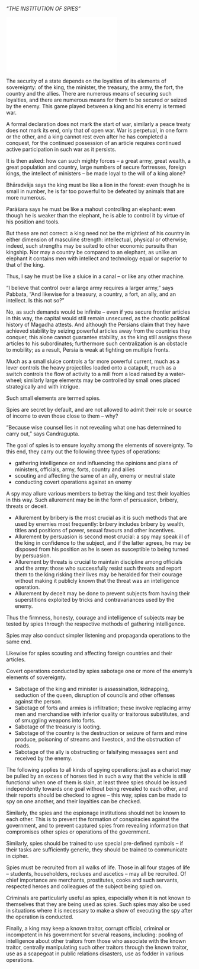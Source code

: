 
_“THE INSTITUTION OF SPIES”_

![PREFIX](PREFIX.md)

The security of a state depends on the loyalties of its elements of sovereignty: of the king, the minister, the treasury, the army, the fort, the country and the allies. There are numerous means of securing such loyalties, and there are numerous means for them to be secured or seized by the enemy. This game played between a king and his enemy is termed war.

A formal declaration does not mark the start of war, similarly a peace treaty does not mark its end, only that of open war. War is perpetual, in one form or the other, and a king cannot rest even after he has completed a conquest, for the continued possession of an article requires continued active participation in such war as it persists.

It is then asked: how can such mighty forces – a great army, great wealth, a great population and country, large numbers of secure fortresses, foreign kings, the intellect of ministers – be made loyal to the will of a king alone?

Bhāradvāja says the king must be like a lion in the forest: even though he is small in number, he is far too powerful to be defeated by animals that are more numerous.

Parāśara says he must be like a mahout controlling an elephant: even though he is weaker than the elephant, he is able to control it by virtue of his position and tools.

But these are not correct: a king need not be the mightiest of his country in either dimension of masculine strength: intellectual, physical or otherwise; indeed, such strengths may be suited to other economic pursuits than kingship. Nor may a country be compared to an elephant, as unlike an elephant it contains men with intellect and technology equal or superior to that of the king.

Thus, I say he must be like a sluice in a canal – or like any other machine.

“I believe that control over a large army requires a larger army,” says Pabbata, “And likewise for a treasury, a country, a fort, an ally, and an intellect. Is this not so?”

No, as such demands would be infinite – even if you secure frontier articles in this way, the capital would still remain unsecured, as the chaotic political history of Magadha attests. And although the Persians claim that they have achieved stability by seizing powerful articles away from the countries they conquer, this alone cannot guarantee stability, as the king still assigns these articles to his subordinates; furthermore such centralization is an obstacle to mobility; as a result, Persia is weak at fighting on multiple fronts.

Much as a small sluice controls a far more powerful current, much as a lever controls the heavy projectiles loaded onto a catapult, much as a switch controls the flow of activity to a mill from a load raised by a water-wheel; similarly large elements may be controlled by small ones placed strategically and with intrigue.

Such small elements are termed spies.

Spies are secret by default, and are not allowed to admit their role or source of income to even those close to them – why?

“Because wise counsel lies in not revealing what one has determined to carry out,” says Candragupta.

The goal of spies is to ensure loyalty among the elements of sovereignty. To this end, they carry out the following three types of operations:

 - gathering intelligence on and influencing the opinions and plans of ministers, officials, army, forts, country and allies
 - scouting and affecting the same of an ally, enemy or neutral state
 - conducting covert operations against an enemy

A spy may allure various members to betray the king and test their loyalties in this way. Such allurement may be in the form of persuasion, bribery, threats or deceit.

 - Allurement by bribery is the most crucial as it is such methods that are used by enemies most frequently: bribery includes bribery by wealth, titles and positions of power, sexual favours and other incentives.
 - Allurement by persuasion is second most crucial: a spy may speak ill of the king in confidence to the subject, and if the latter agrees, he may be disposed from his position as he is seen as susceptible to being turned by persuasion.
 - Allurement by threats is crucial to maintain discipline among officials and the army: those who successfully resist such threats and report them to the king risking their lives may be heralded for their courage without making it publicly known that the threat was an intelligence operation.
 - Allurement by deceit may be done to prevent subjects from having their superstitions exploited by tricks and contravariances used by the enemy.

Thus the firmness, honesty, courage and intelligence of subjects may be tested by spies through the respective methods of gathering intelligence.

Spies may also conduct simpler listening and propaganda operations to the same end.

Likewise for spies scouting and affecting foreign countries and their articles.

Covert operations conducted by spies sabotage one or more of the enemy’s elements of sovereignty.

 - Sabotage of the king and minister is assassination, kidnapping, seduction of the queen, disruption of councils and other offenses against the person.
 - Sabotage of forts and armies is infiltration; these involve replacing army men and merchandise with inferior quality or traitorous substitutes, and of smuggling weapons into forts.
 - Sabotage of the treasury is looting.
 - Sabotage of the country is the destruction or seizure of farm and mine produce, poisoning of streams and livestock, and the obstruction of roads.
 - Sabotage of the ally is obstructing or falsifying messages sent and received by the enemy.

The following applies to all kinds of spying operations: just as a chariot may be pulled by an excess of horses tied in such a way that the vehicle is still functional when one of them is slain, at least three spies should be issued independently towards one goal without being revealed to each other, and their reports should be checked to agree – this way, spies can be made to spy on one another, and their loyalties can be checked.

Similarly, the spies and the espionage institutions should not be known to each other. This is to prevent the formation of conspiracies against the government, and to prevent captured spies from revealing information that compromises other spies or operations of the government.

Similarly, spies should be trained to use special pre-defined symbols – if their tasks are sufficiently generic, they should be trained to communicate in cipher.

Spies must be recruited from all walks of life. Those in all four stages of life – students, householders, recluses and ascetics – may all be recruited. Of chief importance are merchants, prostitutes, cooks and such servants, respected heroes and colleagues of the subject being spied on.

Criminals are particularly useful as spies, especially when it is not known to themselves that they are being used as spies. Such spies may also be used in situations where it is necessary to make a show of executing the spy after the operation is conducted.

Finally, a king may keep a known traitor, corrupt official, criminal or incompetent in his government for several reasons, including: pooling of intelligence about other traitors from those who associate with the known traitor, centrally manipulating such other traitors through the known traitor, use as a scapegoat in public relations disasters, use as fodder in various operations.